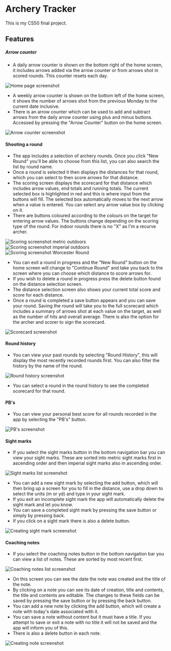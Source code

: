 # Archery Tracker
This is my CS50 final project.

## Features
##### Arrow counter
  * A daily arrow counter is shown on the bottom right of the home screen, it includes arrows added via the arrow counter or from arrows shot in scored rounds. This counter resets each day.

  ![Home page screenshot](home_page.png)

  * A weekly arrow counter is shown on the bottom left of the home screen, it shows the number of arrows shot from the previous Monday to the current date inclusive.
  * There is an arrow counter which can be used to add and subtract arrows from the daily arrow counter using plus and minus buttons. Accessed by pressing the "Arrow Counter" button on the home screen.

  ![Arrow counter screenshot](arrow_counter.png)

#### Shooting a round
  * The app includes a selection of archery rounds. Once you click "New Round" you'll be able to choose from this list, you can also search the list by round name.
  * Once a round is selected it then displays the distances for that round, which you can select to then score arrows for that distance.
  * The scoring screen displays the scorecard for that distance which includes arrow values, end totals and running totals. The current selected box is highlighted in red and this is where input from the buttons will fill. The selected box automatically moves to the next arrow when a value is entered. You can select any arrow value box by clicking on it.
  * There are buttons coloured according to the colours on the target for entering arrow values. The buttons change depending on the scoring type of the round. For indoor rounds there is no "X" as I'm a recurve archer.
  
![Scoring screenshot metric outdoors](scoring_outdoor.png)
![Scoring screenshot imperial outdoors](scoring_imperial.png)
![Scoring screenshot Worcester Round](scoring_worcester.png)

  * You can exit a round in progress and the "New Round" button on the home screen will change to "Continue Round" and take you back to the screen where you can choose which distance to score arrows for.
  * If you wish to delete a round in progress press the delete button found on the distance selection screen.
  * The distance selection screen also shows your current total score and score for each distance.
  * Once a round is completed a save button appears and you can save your round. Saving the round will take you to the full scorecard which includes a summary of arrows shot at each value on the target, as well as the number of hits and overall average. There is also the option for the archer and scorer to sign the scorecard.

  ![Scorecard screenshot](scorecard.png)

#### Round history
  * You can view your past rounds by selecting "Round History", this will display the most recently recorded rounds first. You can also filter the history by the name of the round.

  ![Round history screenshot](round_history.png)
  * You can select a round in the round history to see the completed scorecard for that round.

#### PB's
  * You can view your personal best score for all rounds recorded in the app by selecting the "PB's" button.
  
  ![PB's screenshot](pbs.png)

#### Sight marks
  * If you select the sight marks button in the bottom navigation bar you can view your sight marks. These are sorted into metric sight marks first in ascending order and then imperial sight marks also in ascending order.
  
  ![Sight marks list screenshot](sightmarks_list.png)  
  * You can add a new sight mark by selecting the add button, which will then bring up a screen for you to fill in the distance, use a drop down to select the units (m or yd) and type in your sight mark.
  * If you exit an incomplete sight mark the app will automatically delete the sight mark and let you know.
  * You can save a completed sight mark by pressing the save button or simply by pressing back.
  * If you click on a sight mark there is also a delete button.

  ![Creating sight mark screenshot](create_sightmark.png)

#### Coaching notes
  * If you select the coaching notes button in the bottom navigation bar you can view a list of notes. These are sorted by most recent first.

  ![Coaching notes list screenshot](notes_list.png)
  * On this screen you can see the date the note was created and the title of the note.
  * By clicking on a note you can see its date of creation, title and contents, the title and contents are editable. The changes to these fields can be saved by pressing the save button or by pressing the back button.
  * You can add a new note by clicking the add button, which will create a note with today's date associated with it.
  * You can save a note without content but it must have a title. If you attempt to save or exit a note with no title it will not be saved and the app will inform you of this.
  * There is also a delete button in each note.

  ![Creating note screenshot](create_note.png)   
